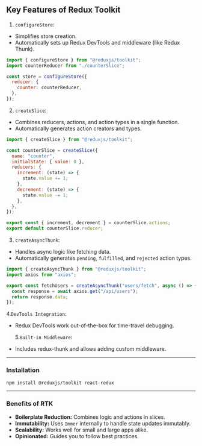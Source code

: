 ## Key Features of Redux Toolkit

1. `configureStore`:

- Simplifies store creation.
- Automatically sets up Redux DevTools and middleware (like Redux Thunk).

```javascript
import { configureStore } from "@reduxjs/toolkit";
import counterReducer from "./counterSlice";

const store = configureStore({
  reducer: {
    counter: counterReducer,
  },
});
```

2. `createSlice`:

- Combines reducers, actions, and action types in a single function.
- Automatically generates action creators and types.

```javascript
import { createSlice } from "@reduxjs/toolkit";

const counterSlice = createSlice({
  name: "counter",
  initialState: { value: 0 },
  reducers: {
    increment: (state) => {
      state.value += 1;
    },
    decrement: (state) => {
      state.value -= 1;
    },
  },
});

export const { increment, decrement } = counterSlice.actions;
export default counterSlice.reducer;
```

3. `createAsyncThunk`:

- Handles async logic like fetching data.
- Automatically generates `pending`, `fulfilled`, and `rejected` action types.

```javascript
import { createAsyncThunk } from "@reduxjs/toolkit";
import axios from "axios";

export const fetchUsers = createAsyncThunk("users/fetch", async () => {
  const response = await axios.get("/api/users");
  return response.data;
});
```

4.`DevTools Integration`:

- Redux DevTools work out-of-the-box for time-travel debugging.

  5.`Built-in Middleware`:

- Includes redux-thunk and allows adding custom middleware.

---

### Installation

```bash
npm install @reduxjs/toolkit react-redux
```

---

### Benefits of RTK

- **Boilerplate Reduction:** Combines logic and actions in slices.
- **Immutability:** Uses `Immer` internally to handle state updates immutably.
- **Scalability:** Works well for small and large apps alike.
- **Opinionated:** Guides you to follow best practices.
